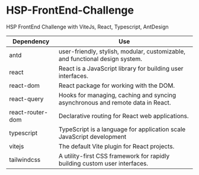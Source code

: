 # HSP-FrontEnd-Challenge
HSP FrontEnd Challenge with ViteJs, React, Typescript, AntDesign

| **Dependency**     | **Use**                                                                       |
| ----------------   | ----------------------------------------------------------------------------  |
| antd               | user-friendly, stylish, modular, customizable, and functional design system.  |
| react              | React is a JavaScript library for building user interfaces.                   |
| react-dom          | React package for working with the DOM.                                       |
| react-query        | Hooks for managing, caching and syncing asynchronous and remote data in React.|
| react-router-dom   | Declarative routing for React web applications.                               |
| typescript         | TypeScript is a language for application scale JavaScript development         |
| vitejs             | The default Vite plugin for React projects.                                   |
| tailwindcss        | A utility-first CSS framework for rapidly building custom user interfaces.    |